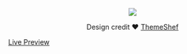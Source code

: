 <div align="center">
    <img src="https://user-images.githubusercontent.com/29626001/37780852-cb7966d2-2e19-11e8-8c56-0a26fbfc5736.png">
     <p>Design credit ❤️ <a href="https://github.com/themeshef">ThemeShef<a/></p>
</div>

[Live Preview](https://kingrayhan.github.io/kingtab/)
